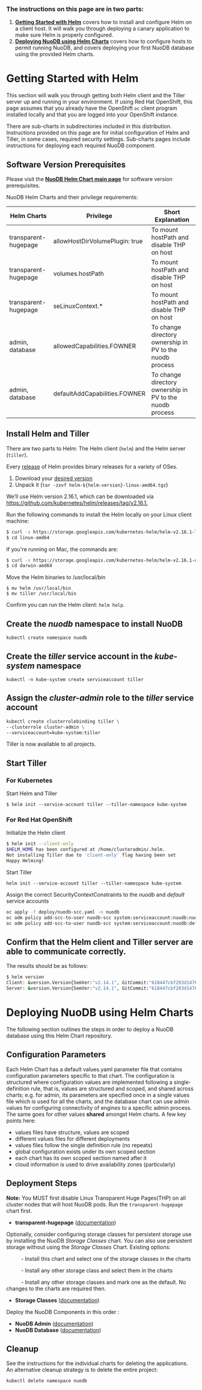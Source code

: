 ### The instructions on this page are in two parts:

1. **[Getting Started with Helm][4]** covers how to install and configure Helm on a client host. It will walk you through deploying a canary application to make sure Helm is properly configured.
2. **[Deploying NuoDB using Helm Charts][5]** covers how to configure hosts to permit running NuoDB, and covers deploying your first NuoDB database using the provided Helm charts.

# Getting Started with Helm 

This section will walk you through getting both Helm client and the Tiller server up and running in your environment. If using Red Hat OpenShift, this page assumes that you already have the OpenShift `oc` client program installed locally and that you are logged into your OpenShift instance.

There are sub-charts in subdirectories included in this distribution. Instructions provided on this page are for initial configuration of Helm and Tiller, in some cases, required security settings. Sub-charts pages include instructions for deploying each required NuoDB component.

## Software Version Prerequisites

Please visit the **[NuoDB Helm Chart main page][6]** for software version prerequisites.

NuoDB Helm Charts and their privilege requirements:

| Helm Charts | Privilege | Short Explanation |
| ----- | ----------- | ------ |
| transparent-hugepage| allowHostDirVolumePlugin: true | To mount hostPath and disable THP on host|
| transparent-hugepage| volumes.hostPath | To mount hostPath and disable THP on host|
| transparent-hugepage| seLinuxContext.* | To mount hostPath and disable THP on host|
| admin, database| allowedCapabilities.FOWNER | To change directory ownership in PV to the nuodb process|
| admin, database| defaultAddCapabilities.FOWNER | To change directory ownership in PV to the nuodb process|


## Install Helm and Tiller

There are two parts to Helm: The Helm client (`helm`) and the Helm server (`tiller`). 

Every [release][2] of Helm provides binary releases for a variety of OSes. 

1. Download your [desired version][2]
2. Unpack it (`tar -zxvf helm-${helm-version}-linux-amd64.tgz`)

We’ll use Helm version 2.16.1, which can be downloaded via <https://github.com/kubernetes/helm/releases/tag/v2.16.1.>

Run the following commands to install the Helm locally on your Linux client machine:
```bash
$ curl -s https://storage.googleapis.com/kubernetes-helm/helm-v2.16.1-linux-amd64.tar.gz | tar xz
$ cd linux-amd64
```

If you're running on Mac, the commands are:
```bash
$ curl -s https://storage.googleapis.com/kubernetes-helm/helm-v2.16.1-darwin-amd64.tar.gz | tar xz
$ cd darwin-amd64
```

Move the Helm binaries to /usr/local/bin
```
$ mv helm /usr/local/bin
$ mv tiller /usr/local/bin
```

Confirm you can run the Helm client: `helm help`.


## Create the _nuodb_ namespace to install NuoDB

```
kubectl create namespace nuodb
```

## Create the _tiller_ service account in the _kube-system_ namespace 

```
kubectl -n kube-system create serviceaccount tiller
```

## Assign the _cluster-admin_ role to the _tiller_ service account
```bash
kubectl create clusterrolebinding tiller \
--clusterrole cluster-admin \
--serviceaccount=kube-system:tiller
```

Tiller is now available to all projects.

## Start Tiller

### For Kubernetes

Start Helm and Tiller 

```
$ helm init --service-account tiller --tiller-namespace kube-system
```

### For Red Hat OpenShift

Initialize the Helm client

```bash
$ helm init --client-only
$HELM_HOME has been configured at /home/clusteradmin/.helm.
Not installing Tiller due to 'client-only' flag having been set
Happy Helming!
```

Start Tiller 

```
helm init --service-account tiller --tiller-namespace kube-system
```

Assign the correct SecurityContextConstraints to the _nuodb_ and _default_ service accounts

```bash
oc apply -f deploy/nuodb-scc.yaml -n nuodb
oc adm policy add-scc-to-user nuodb-scc system:serviceaccount:nuodb:nuodb -n nuodb
oc adm policy add-scc-to-user nuodb-scc system:serviceaccount:nuodb:default -n nuodb
```

## Confirm that the Helm client and Tiller server are able to communicate correctly. 

The results should be as follows:

```bash
$ helm version
Client: &version.Version{SemVer:"v2.14.1", GitCommit:"618447cbf203d147601b4b9bd7f8c37a5d39fbb4", GitTreeState:"clean"}
Server: &version.Version{SemVer:"v2.14.1", GitCommit:"618447cbf203d147601b4b9bd7f8c37a5d39fbb4", GitTreeState:"clean"}
```


# Deploying NuoDB using Helm Charts

The following section outlines the steps in order to deploy a NuoDB database using this Helm Chart repository.

## Configuration Parameters

Each Helm Chart has a default values.yaml parameter file that contains configuration parameters specific to that chart. The configuration is structured where configuration values are implemented following a single-definition rule, that is, values are structured and scoped, and shared across charts; e.g. for admin, its parameters are specified once in a single values file which is used for all the charts, and the database chart can use admin values for configuring connectivity of engines to a specific admin process. The same goes for other values **shared** amongst Helm charts. A few key points here:

- values files have structure, values are scoped
- different values files for different deployments
- values files follow the single definition rule (no repeats)
- global configuration exists under its own scoped section
- each chart has its own scoped section named after it
- cloud information is used to drive availability zones (particularly)

## Deployment Steps

**Note:** You MUST first disable Linux Transparent Huge Pages(THP) on all cluster nodes that will host NuoDB pods. Run the `transparent-hugepage` chart first.

- **transparent-hugepage** ([documentation](transparent-hugepage/README.md))

Optionally, consider configuring storage classes for persistent storage use by installing the NuoDB _Storage Classes_ chart. You can also use persistent storage without using the _Storage Classes_ Chart. Existing options: 

&nbsp;&nbsp;&nbsp;&nbsp;&nbsp;&nbsp;&nbsp;&nbsp;&nbsp;&nbsp;- Install this chart and select one of the storage classes in the charts

&nbsp;&nbsp;&nbsp;&nbsp;&nbsp;&nbsp;&nbsp;&nbsp;&nbsp;&nbsp;- Install any other storage class and select them in the charts

&nbsp;&nbsp;&nbsp;&nbsp;&nbsp;&nbsp;&nbsp;&nbsp;&nbsp;&nbsp;- Install any other storage classes and mark one as the default. No changes to the charts are required then.

- **Storage Classes** ([documentation](storage-class/README.md)) 

Deploy the NuoDB Components in this order : 

- **NuoDB Admin** ([documentation](admin/README.md)) 
- **NuoDB Database** ([documentation](database/README.md)) 


## Cleanup

See the instructions for the individual charts for deleting the applications.
An alternative cleanup strategy is to delete the entire project:

`kubectl delete namespace nuodb`

[1]: https://helm.sh/docs/using_helm/
[2]: https://github.com/helm/helm/releases
[4]: #getting-started-with-helm
[5]: #deploying-nuodb-using-helm-charts
[6]: https://github.com/nuodb/nuodb-helm-charts#software-release-requirements

